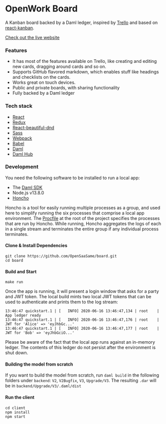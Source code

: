 # OpenWork Board

A Kanban board backed by a Daml ledger, inspired by
[Trello](https://trello.com/home) and based on
[react-kanban](https://github.com/markusenglund/react-kanban).

[Check out the live website](https://board.opensaasame.org)

### Features

- It has most of the features available on Trello, like creating and editing new
  cards, dragging around cards and so on.
- Supports GitHub flavored markdown, which enables stuff like headings and
  checklists on the cards.
- Works great on touch devices.
- Public and private boards, with sharing functionality
- Fully backed by a Daml ledger

### Tech stack

- [React](https://github.com/facebook/react)
- [Redux](https://github.com/reactjs/redux)
- [React-beautiful-dnd](https://github.com/atlassian/react-beautiful-dnd)
- [Sass](https://github.com/sass/sass)
- [Webpack](https://github.com/webpack/webpack)
- [Babel](https://github.com/babel/babel)
- [Daml](https://daml.com)
- [Daml Hub](https://hub.daml.com)

### Development

You need the following software to be installed to run a local app:

- The [Daml SDK](https://docs.daml.com/getting-started/installation.html)
- Node.js v13.8.0
- [Honcho](https://pypi.org/project/honcho/)

Honcho is a tool for easily running multiple processes as a group, and
used here to simplify running the six processes that comprise a local
app environment. The
[Procfile](https://github.com/digital-asset/danban/blob/master/.gitignore)
at the root of the project specifies the processes that are run by
Honcho. While running, Honcho aggregates the logs of each in a single
stream and terminates the entire group if any individual process
terminates.

#### Clone & Install Dependencies

```shell
git clone https://github.com/OpenSaaSame/board.git
cd board
```

#### Build and Start

```shell
make run
```

Once the app is running, it will present a login window that asks for a
party and JWT token. The local build mints two local JWT tokens that
can be used to authenticate and prints them to the log stream:

```
13:46:47 quickstart.1 | [   INFO] 2020-06-16 13:46:47,134 | root    | App ledger ready
13:46:47 quickstart.1 | [   INFO] 2020-06-16 13:46:47,176 | root    | JWT for 'Alice' => 'eyJhbGc...'
13:46:47 quickstart.1 | [   INFO] 2020-06-16 13:46:47,177 | root    | JWT for 'Bob' => 'eyJhbGciO...'
```

Please be aware of the fact that the local app runs
against an in-memory ledger. The contents of this ledger do not
persist after the environment is shut down.

#### Building the model from scratch

If you want to build the model from scratch, run `daml build` in the following folders under `backend`: `V2`, `V2Bugfix`, `V3`, `Upgrade/V3`. The resulting `.dar` will be in `backend/Upgrade/V3/.daml/dist`

#### Run the client

```shell
cd client
npm install
npm start
```

